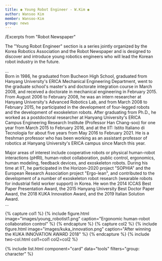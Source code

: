 ```yaml
---
title: ◉ Young Robot Engineer - W.Kim ◉
author: Wansoo Kim
member: Wansoo-Kim
group: news
---
```


/Excerpts from "Robot Newspaper"  

The "Young Robot Engineer" section is a series jointly organized by the Korea Robotics Association and the Robot Newspaper and is designed to discover and introduce young robotics engineers who will lead the Korean robot industry in the future.  


...  
Born in 1986, he graduated from Bucheon High School, graduated from Hanyang University's ERICA Mechanical Engineering Department, went to the graduate school's master's and doctorate integration course in March 2008, and received a doctorate in mechanical engineering in February 2015. From August 2006 to February 2008, he was an intern researcher at Hanyang University's Advanced Robotics Lab, and from March 2008 to February 2015, he participated in the development of four-legged robots and the development of exoskeleton robots. After graduating from Ph.D., he worked as a postdoctoral researcher at Hanyang University's ERICA Campus Engineering Research Institute (Professor Han Chang-soo) for one year from March 2015 to February 2016, and at the IIT: Istito Italiano di Tecnologia for about five years from May 2016 to February 2021. He is a freshman professor who has been working as an assistant professor of robotics at Hanyang University's ERICA campus since March this year.

Major areas of interest include cooperative robots or physical human-robot interactions (pHRI), human-robot collaboration, public control, ergonomics, human modeling, feedback devices, and exoskeleton robots. During his time at IIT, he participated in the Horizon-2020 project "SOPHIA" and the European Research Association project "Ergo-lean", and contributed to the development of a number of exoskeleton robot research (wearable robots for industrial field worker support) in Korea. He won the 2014 ICCAS Best Paper Presentation Award, the 2015 Hanyang University Best Doctor Paper Award, the 2018 KUKA Innovation Award, and the 2019 Italian Solution Award.  
...


{% capture col1 %}
{%
  include figure.html
  image="images/young_robotist1.png"
  caption="Ergonomic human-robot collaboration control"
%}
{% endcapture %}
{% capture col2 %}
{%
  include figure.html
  image="images/kuka_innovation.png"
  caption="After winning the KUKA INNOVATION AWARD 2018"
%}
{% endcapture %}
{% include two-col.html col1=col1 col2=col2 %}



<!-- data/tools.yaml -->
{% include list.html component="card" data="tools" filters="group: character" %} 
